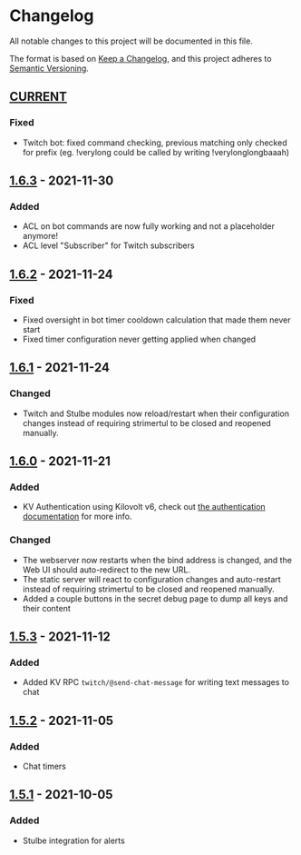 # Changelog

All notable changes to this project will be documented in this file.

The format is based on [Keep a Changelog](https://keepachangelog.com/en/1.0.0/),
and this project adheres to [Semantic Versioning](https://semver.org/spec/v2.0.0.html).

## [CURRENT]

### Fixed

- Twitch bot: fixed command checking, previous matching only checked for prefix (eg. !verylong could be called by writing !verylonglongbaaah)

## [1.6.3] - 2021-11-30

### Added

- ACL on bot commands are now fully working and not a placeholder anymore!
- ACL level "Subscriber" for Twitch subscribers

## [1.6.2] - 2021-11-24

### Fixed

- Fixed oversight in bot timer cooldown calculation that made them never start
- Fixed timer configuration never getting applied when changed

## [1.6.1] - 2021-11-24

### Changed

- Twitch and Stulbe modules now reload/restart when their configuration changes instead of requiring strimertul to be closed and reopened manually.

## [1.6.0] - 2021-11-21

### Added

- KV Authentication using Kilovolt v6, check out [the authentication documentation](https://github.com/strimertul/kilovolt/blob/main/PROTOCOL.md#authentication) for more info.

### Changed

- The webserver now restarts when the bind address is changed, and the Web UI should auto-redirect to the new URL.
- The static server will react to configuration changes and auto-restart instead of requiring strimertul to be closed and reopened manually.
- Added a couple buttons in the secret debug page to dump all keys and their content

## [1.5.3] - 2021-11-12

### Added

- Added KV RPC `twitch/@send-chat-message` for writing text messages to chat

## [1.5.2] - 2021-11-05

### Added

- Chat timers

## [1.5.1] - 2021-10-05

### Added

- Stulbe integration for alerts

[CURRENT]: https://github.com/strimertul/strimertul/compare/v1.6.3...HEAD
[1.6.3]: https://github.com/strimertul/strimertul/compare/v1.6.2...v1.6.3
[1.6.2]: https://github.com/strimertul/strimertul/compare/v1.6.1...v1.6.2
[1.6.1]: https://github.com/strimertul/strimertul/compare/v1.6.0...v1.6.1
[1.6.0]: https://github.com/strimertul/strimertul/compare/v1.5.3...v1.6.0
[1.5.3]: https://github.com/strimertul/strimertul/compare/v1.5.2...v1.5.3
[1.5.2]: https://github.com/strimertul/strimertul/compare/v1.5.1...v1.5.2
[1.5.1]: https://github.com/strimertul/strimertul/compare/v1.5.0...v1.5.1
